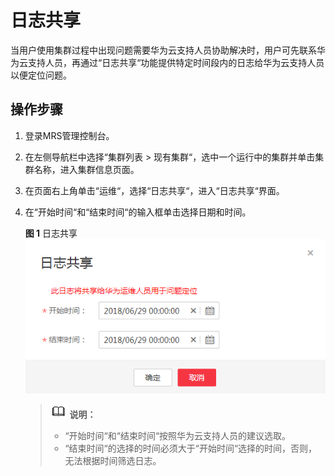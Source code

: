 # 日志共享<a name="ZH-CN_TOPIC_0173178510"></a>

当用户使用集群过程中出现问题需要华为云支持人员协助解决时，用户可先联系华为云支持人员，再通过“日志共享“功能提供特定时间段内的日志给华为云支持人员以便定位问题。

## 操作步骤<a name="section154681441153411"></a>

1.  登录MRS管理控制台。
2.  在左侧导航栏中选择“集群列表  \>  现有集群“，选中一个运行中的集群并单击集群名称，进入集群信息页面。
3.  在页面右上角单击“运维“，选择“日志共享“，进入“日志共享“界面。
4.  在“开始时间“和“结束时间“的输入框单击选择日期和时间。

    **图 1**  日志共享<a name="fig5296164014577"></a>  
    ![](figures/日志共享.png "日志共享")

    >![](public_sys-resources/icon-note.gif) **说明：**   
    >-   “开始时间“和“结束时间“按照华为云支持人员的建议选取。  
    >-   “结束时间“的选择的时间必须大于“开始时间“选择的时间，否则，无法根据时间筛选日志。  


